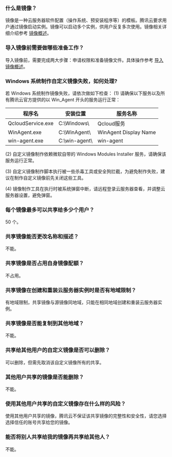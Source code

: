 ### 什么是镜像？

镜像是一种云服务器软件配置（操作系统、预安装程序等）的模板。腾讯云要求用户通过镜像启动实例。镜像可以启动多个实例，供用户反复多次使用。镜像相关详细介绍参考 [镜像概述](https://intl.cloud.tencent.com/document/product/213/4940)。

### 导入镜像前需要做哪些准备工作？

导入镜像前，需要完成两大步骤：申请权限和准备镜像文件。具体操作参考 [导入镜像概述](https://intl.cloud.tencent.com/document/product/213/4945)。

### Windows 系统制作自定义镜像失败，如何处理?

若 Windows 系统制作镜像失败，请依次做如下检查：
(1) 请确保以下服务以及所有腾讯云官方提供的以 Win_Agent 开头的服务运行正常：

| **程序名**        | **安装位置**  | **服务名称**          |
| ----------------- | ------------- | --------------------- |
| QcloudService.exe | C:\Windows\   | Qcloud服务            |
| WinAgent.exe      | C:\WinAgent\  | WinAgent Display Name |
| win-agent.exe     | C:\win-agent\ | win-agent             |

(2) 自定义镜像制作依赖微软自带的 Windows Modules Installer 服务，请确保该服务运行正常。

(3) 自定义镜像制作脚本执行被一些杀毒工具或安全狗拦截，为避免制作失败，建议在制作自定义镜像前先关闭这些工具。

(4) 镜像制作工具在执行时被系统弹窗中断，请远程登录云服务器查看，并调整云服务器设置，避免弹窗。

### 每个镜像最多可以共享给多少个用户？

50 个。

### 共享镜像能否更改名称和描述？

不能。

### 共享镜像是否占用自身镜像配额？

不占用。

### 共享镜像在创建和重装云服务器实例时是否有地域限制？

有地域限制，共享镜像与源镜像同地域，只能在相同地域创建和重装云服务器实例。

### 共享镜像是否能复制到其他地域？

不能。

### 共享给其他用户的自定义镜像是否可以删除？

可以删除，但需先取消该自定义镜像所有的共享。

### 其他用户共享的镜像是否能删除？

不能。

### 使用其他用户共享的自定义镜像存在什么样的风险？

使用其他用户共享的镜像，腾讯云不保证该共享镜像的完整性和安全性，请您选择选择信任的账号共享给您的镜像。

### 能否将别人共享给我的镜像再共享给其他人？

不能。
